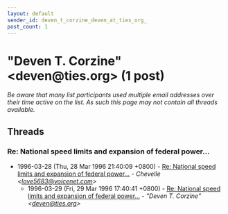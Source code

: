 ```yaml
---
layout: default
sender_id: deven_t_corzine_deven_at_ties_org_
post_count: 1
---
```


# "Deven T. Corzine" <deven<span>@</span>ties.org> (1 post)

_Be aware that many list participants used multiple email addresses over their time active on the list. As such this page may not contain all threads available._

## Threads

### Re: National speed limits and expansion of federal power...
+ 1996-03-28 (Thu, 28 Mar 1996 21:40:09 +0800) - [Re: National speed limits and expansion of federal power...](/archive/1996/03/e8af01d6a94332b380acd942fd44513eddd28e4970ef14f26e8e56ece0582478) - _Chevelle \<love5683@voicenet.com\>_
  + 1996-03-29 (Fri, 29 Mar 1996 17:40:41 +0800) - [Re: National speed limits and expansion of federal power...](/archive/1996/03/68f07b02d2e60c32a4edb4fe7162fede944000e9edf448b1c55a56f7f8b2424d) - _"Deven T. Corzine" \<deven@ties.org\>_

